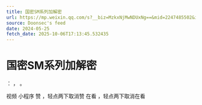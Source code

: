```yaml
---
title: 国密SM系列加解密
url: https://mp.weixin.qq.com/s?__biz=MzkxNjMwNDUxNg==&mid=2247485502&idx=1&sn=c78014b06c66939c11fc7c65fd8e7a9f
source: Doonsec's feed
date: 2024-05-25
fetch_date: 2025-10-06T17:13:45.532435
---
```


# 国密SM系列加解密

：
，
。

视频
小程序
赞
，轻点两下取消赞
在看
，轻点两下取消在看